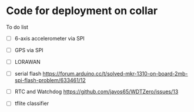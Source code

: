 
# Code for deployment on collar

To do list

- [ ] 6-axis accelerometer via SPI
- [ ] GPS via SPI
- [ ] LORAWAN
- [ ] serial flash https://forum.arduino.cc/t/solved-mkr-1310-on-board-2mb-spi-flash-problem/633461/12
- [ ] RTC and Watchdog https://github.com/javos65/WDTZero/issues/13
- [ ] tflite classifier

